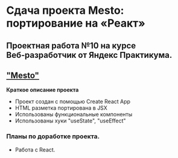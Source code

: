 # Сдача проекта Mesto: портирование на «Реакт»  

## Проектная работа №10 на курсе Веб‑разработчик от Яндекс Практикума.

## ["Mesto"](https://foryp.github.io/mesto-react/)

**Краткое описание проекта**
* Проект создан с помощью Create React App  
* HTML разметка портирована в JSX
* Использованы функциональные компоненты
* Использованы хуки "useState", "useEffect"

### Планы по доработке проекта.  
* Работа с React.